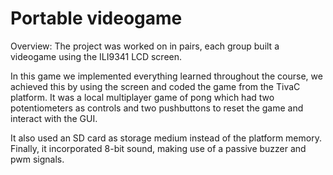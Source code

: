 # Portable videogame
Overview:
The project was worked on in pairs, each group built a videogame using
the ILI9341 LCD screen.

In this game we implemented everything learned throughout the course, we achieved this by using the screen and coded the game from the TivaC platform.
It was a local multiplayer game of pong which had two potentiometers as controls and two pushbuttons to reset the game and interact with the GUI.

It also used an SD card as storage medium instead of the platform memory. Finally, it incorporated 8-bit sound, making use of a passive buzzer
and pwm signals.
